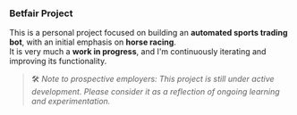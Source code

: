 ### Betfair Project

This is a personal project focused on building an **automated sports trading bot**, with an initial emphasis on **horse racing**.  
It is very much a **work in progress**, and I'm continuously iterating and improving its functionality.

> 🛠️ _Note to prospective employers: This project is still under active development. Please consider it as a reflection of ongoing learning and experimentation._
